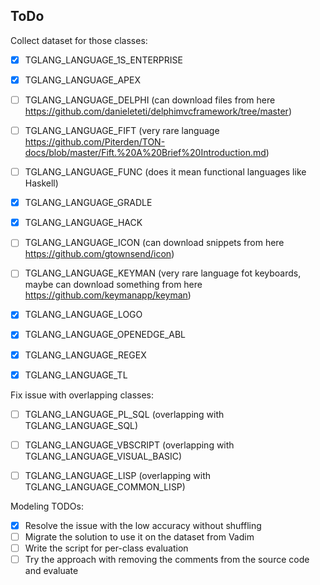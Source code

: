 ## ToDo

Collect dataset for those classes:

 - [X] TGLANG_LANGUAGE_1S_ENTERPRISE
 - [X] TGLANG_LANGUAGE_APEX
 - [ ] TGLANG_LANGUAGE_DELPHI (can download files from here https://github.com/danieleteti/delphimvcframework/tree/master)
 - [ ] TGLANG_LANGUAGE_FIFT (very rare language https://github.com/Piterden/TON-docs/blob/master/Fift.%20A%20Brief%20Introduction.md)
 - [ ] TGLANG_LANGUAGE_FUNC (does it mean functional languages like Haskell)
 - [X] TGLANG_LANGUAGE_GRADLE
 - [X] TGLANG_LANGUAGE_HACK
 - [ ] TGLANG_LANGUAGE_ICON (can download snippets from here https://github.com/gtownsend/icon)
 - [ ] TGLANG_LANGUAGE_KEYMAN (very rare language fot keyboards, maybe can download something from here https://github.com/keymanapp/keyman)
 - [X] TGLANG_LANGUAGE_LOGO
 - [X] TGLANG_LANGUAGE_OPENEDGE_ABL
 - [X] TGLANG_LANGUAGE_REGEX
 - [X] TGLANG_LANGUAGE_TL


Fix issue with overlapping classes:

 - [ ] TGLANG_LANGUAGE_PL_SQL (overlapping with TGLANG_LANGUAGE_SQL)
 - [ ] TGLANG_LANGUAGE_VBSCRIPT (overlapping with TGLANG_LANGUAGE_VISUAL_BASIC)
 - [ ] TGLANG_LANGUAGE_LISP (overlapping with TGLANG_LANGUAGE_COMMON_LISP)



Modeling TODOs:
- [X] Resolve the issue with the low accuracy without shuffling
- [ ] Migrate the solution to use it on the dataset from Vadim
- [ ] Write the script for per-class evaluation
- [ ] Try the approach with removing the comments from the source code and evaluate
